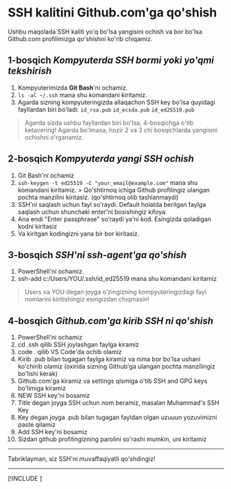 # SSH kalitini Github.com'ga qo'shish

Ushbu maqolada SSH kaliti yo'q bo'lsa yangisini ochish va bor bo'lsa Github.com profilimizga qo'shishni ko'rib chiqamiz.

## [](https://dev.to/muhammad_khodjaev/ssh-kalitini-githubcomga-qoshish-heh#1bosqich-kompyuterda-ssh-bormi-yoki-yoqmi-tekshirish)1-bosqich  _Kompyuterda SSH bormi yoki yo'qmi tekshirish_

1.  Kompyuterimizda  **Git Bash**'ni ochamiz.
2.  `ls -al ~/.ssh`  mana shu komandani kiritamiz.
3.  Agarda sizning kompyuteringizda allaqachon SSH key bo'lsa quyidagi fayllardan biri bo'ladi:  `id_rsa.pub`  `id_ecsda.pub`  `id_ed25519.pub`

> Agarda sizda ushbu fayllardan biri bo'lsa, 4-bosqichga o'tib ketavering! Agarda bo'lmasa, hozir 2 va 3 chi bosqichlarda yangisini ochishni o'rganamiz.

## [](https://dev.to/muhammad_khodjaev/ssh-kalitini-githubcomga-qoshish-heh#2bosqich-kompyuterda-yangi-ssh-ochish)2-bosqich  _Kompyuterda yangi SSH ochish_

1.  Git Bash'ni ochamiz
2.  `ssh-keygen -t ed25519 -C "your_email@example.com"`  mana shu komandani kiritamiz. > Qo'shtirnoq ichiga Github profilingiz ulangan pochta manzilini kiritasiz. (qo'shtirnoq olib tashlanmaydi)
3.  SSH'ni saqlash uchun fayl so'raydi. Default holatda berilgan faylga saqlash uchun shunchaki enter'ni bosishingiz kifoya.
4.  Ana endi "Enter passphrase" so'raydi ya'ni kod. Esingizda qoladigan kodni kiritasiz
5.  Va kiritgan kodingizni yana bir bor kiritasiz.

## [](https://dev.to/muhammad_khodjaev/ssh-kalitini-githubcomga-qoshish-heh#3bosqich-sshni-sshagentga-qoshish)3-bosqich  _SSH'ni ssh-agent'ga qo'shish_

1.  PowerShell'ni ochamiz.
2.  ssh-add c:/Users/YOU/.ssh/id_ed25519 mana shu komandani kiritamiz

> Users va YOU degan joyga o'zingizning kompyuteringizdagi fayl nomlarini kiritishingiz esingizdan chiqmasin!

## [](https://dev.to/muhammad_khodjaev/ssh-kalitini-githubcomga-qoshish-heh#4bosqich-githubcomga-kirib-ssh-ni-qoshish)4-bosqich  _Github.com'ga kirib SSH ni qo'shish_

1.  PowerShell'ni ochamiz
2.  cd .ssh qilib SSH joylashgan faylga kiramiz
3.  code . qilib VS Code'da ochib olamiz
4.  Kirib .pub bilan tugagan faylga kiramiz va nima bor bo'lsa ushani ko'chirib olamiz (oxirida sizning Github'ga ulangan pochta manzilingiz bo'lishi kerak)
5.  Github.com'ga kiramiz va settings qismiga o'tib SSH and GPG keys bo'limiga kiramiz
6.  NEW SSH key'ni bosamiz
7.  Title degan joyga SSH uchun nom beramiz, masalan Muhammad's SSH Key
8.  Key degan joyga .pub bilan tugagan fayldan olgan uzuuun yozuvimizni paste qilamiz
9.  Add SSH key'ni bosamiz
10.  Sizdan github profilingizning parolini so'rashi mumkin, uni kiritamiz

----------

Tabriklayman, siz SSH'ni muvaffaqiyatli qo'shdingiz!

----------

[!INCLUDE [<author>](../authors/muhammad_khodjaev.html)]
